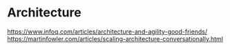 # Architecture

https://www.infoq.com/articles/architecture-and-agility-good-friends/
https://martinfowler.com/articles/scaling-architecture-conversationally.html
